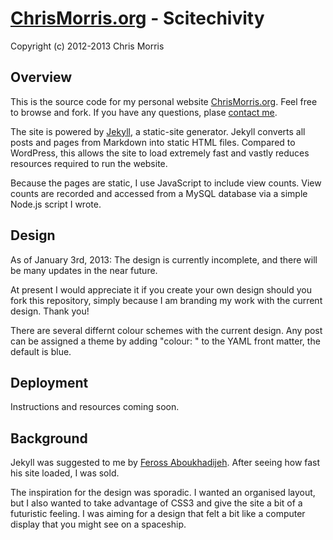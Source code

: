 # [ChrisMorris.org](http://chrismorris.org) - Scitechivity

Copyright (c) 2012-2013 Chris Morris

Overview
--------
This is the source code for my personal website [ChrisMorris.org](http://chrismorris.org). Feel free to browse and fork. If you have any questions, plase [contact me](http://chrismorris.org/contact).

The site is powered by [Jekyll](http://jekyllrb.com/), a static-site generator. Jekyll converts all posts and pages from Markdown into static HTML files. Compared to WordPress, this allows the site to load extremely fast and vastly reduces resources required to run the website.

Because the pages are static, I use JavaScript to include view counts. View counts are recorded and accessed from a MySQL database via a simple Node.js script I wrote.

Design
------
As of January 3rd, 2013: The design is currently incomplete, and there will be many updates in the near future.

At present I would appreciate it if you create your own design should you fork this repository, simply because I am branding my work with the current design. Thank you!

There are several differnt colour schemes with the current design. Any post can be assigned a theme by adding "colour: <colour>" to the YAML front matter, the default is blue.

Deployment
----------
Instructions and resources coming soon.

Background
----------
Jekyll was suggested to me by [Feross Aboukhadijeh](http://feross.org/). After seeing how fast his site loaded, I was sold.

The inspiration for the design was sporadic. I wanted an organised layout, but I also wanted to take advantage of CSS3 and give the site a bit of a futuristic feeling. I was aiming for a design that felt a bit like a computer display that you might see on a spaceship.

